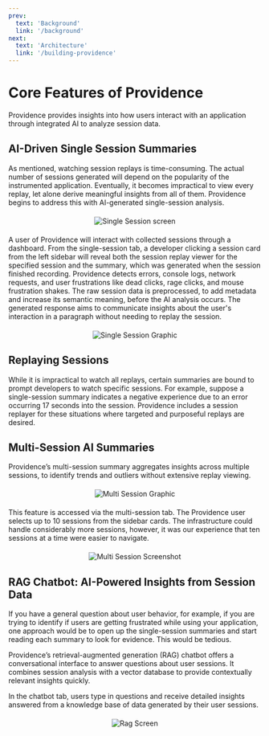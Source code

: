 ```yaml
---
prev: 
  text: 'Background'
  link: '/background'
next:
  text: 'Architecture'
  link: '/building-providence'
---
```


# Core Features of Providence

Providence provides insights into how users interact with an application through integrated AI to analyze session data.

## AI-Driven Single Session Summaries

As mentioned, watching session replays is time-consuming. The actual number of sessions generated will depend on the popularity of the instrumented application. Eventually, it becomes impractical to view every replay, let alone derive meaningful insights from all of them. Providence begins to address this with AI-generated single-session analysis.

<div style="display: flex; justify-content: center; align-items: center; margin-bottom: 20px; margin-top: 20px;">
  <img src='/logo.png' alt='Single Session screen'/>
</div>

A user of Providence will interact with collected sessions through a dashboard. From the single-session tab, a developer clicking a session card from the left sidebar will reveal both the session replay viewer for the specified session and the summary, which was generated when the session finished recording. Providence detects errors, console logs, network requests, and user frustrations like dead clicks, rage clicks, and mouse frustration shakes. The raw session data is preprocessed, to add metadata and increase its semantic meaning, before the AI analysis occurs. The generated response aims to communicate insights about the user's interaction in a paragraph without needing to replay the session.

<div style="display: flex; justify-content: center; align-items: center; margin-bottom: 20px; margin-top: 20px;">
  <img src='/single_session_summary.png' alt='Single Session Graphic'/>
</div>

## Replaying Sessions

While it is impractical to watch all replays, certain summaries are bound to prompt developers to watch specific sessions. For example, suppose a single-session summary indicates a negative experience due to an error occurring 17 seconds into the session. Providence includes a session replayer for these situations where targeted and purposeful replays are desired.

## Multi-Session AI Summaries

Providence’s multi-session summary aggregates insights across multiple sessions, to identify trends and outliers without extensive replay viewing.

<div style="display: flex; justify-content: center; align-items: center; margin-bottom: 20px; margin-top: 20px;">
  <img src='/multi_session_summary.png' alt='Multi Session Graphic'/>
</div>

This feature is accessed via the multi-session tab. The Providence user selects up to 10 sessions from the sidebar cards. The infrastructure could handle considerably more sessions, however, it was our experience that ten sessions at a time were easier to navigate. 

<div style="display: flex; justify-content: center; align-items: center; margin-bottom: 20px; margin-top: 20px;">
  <img src='/logo.png' alt='Multi Session Screenshot'/>
</div>

## RAG Chatbot: AI-Powered Insights from Session Data

If you have a general question about user behavior, for example, if you are trying to identify if users are getting frustrated while using your application, one approach would be to open up the single-session summaries and start reading each summary to look for evidence. This would be tedious.

Providence’s retrieval-augmented generation (RAG) chatbot offers a conversational interface to answer questions about user sessions. It combines session analysis with a vector database to provide contextually relevant insights quickly.

In the chatbot tab, users type in questions and receive detailed insights answered from a knowledge base of data generated by their user sessions.

<div style="display: flex; justify-content: center; align-items: center; margin-bottom: 20px; margin-top: 20px;">
  <img src='/logo.png' alt='Rag Screen'/>
</div>


